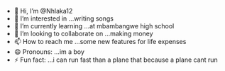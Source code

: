 - 👋 Hi, I’m @Nhlaka12
- 👀 I’m interested in ...writing songs
- 🌱 I’m currently learning ...at mbambangwe high school
- 💞️ I’m looking to collaborate on ...making money
- 📫 How to reach me ...some new features for life expenses
- 😄 Pronouns: ...im a boy
- ⚡ Fun fact: ...i can run fast than a plane that because a plane cant run

<!---
Nhlaka12/Nhlaka12 is a ✨ special ✨ repository because its `README.md` (this file) appears on your GitHub profile.
You can click the Preview link to take a look at your changes.
--->
